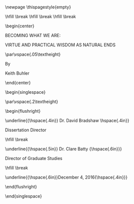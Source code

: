 
\newpage
\thispagestyle{empty}

\hfill \break
\hfill \break
\hfill \break

\begin{center}

BECOMING WHAT WE ARE: 

VIRTUE AND PRACTICAL WISDOM AS NATURAL ENDS



\par\vspace{.05\textheight}

By

Keith Buhler

\end{center}

\begin{singlespace}

\par\vspace{.2\textheight}

\begin{flushright}

\underline{{\hspace{.4in}} Dr. David Bradshaw \hspace{.4in}}

Dissertation Director

\hfill \break

\underline{{\hspace{.5in}} Dr. Clare Batty {\hspace{.6in}}}

Director of Graduate Studies 


\hfill \break

\underline{{\hspace{.6in}}December 4, 2016{\hspace{.4in}}}


\end{flushright}

\end{singlespace}
